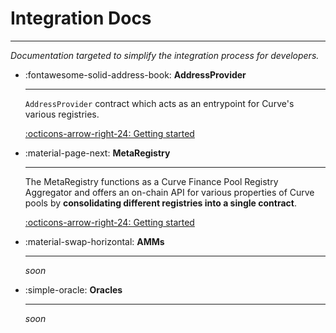 <h1>Integration Docs</h1>


---

*Documentation targeted to simplify the integration process for developers.*


<div class="grid cards" markdown>

-   :fontawesome-solid-address-book: **AddressProvider**

    ---

    `AddressProvider` contract which acts as an entrypoint for Curve's various registries.

    [:octicons-arrow-right-24: Getting started](./address-provider.md)

-   :material-page-next: **MetaRegistry**

    ---

    The MetaRegistry functions as a Curve Finance Pool Registry Aggregator and offers an on-chain API for various properties of Curve pools by **consolidating different registries into a single contract**.

    [:octicons-arrow-right-24: Getting started](../registry/overview.md)

-   :material-swap-horizontal: **AMMs**

    ---

    *soon*

-   :simple-oracle: **Oracles**

    ---

    *soon*

</div>